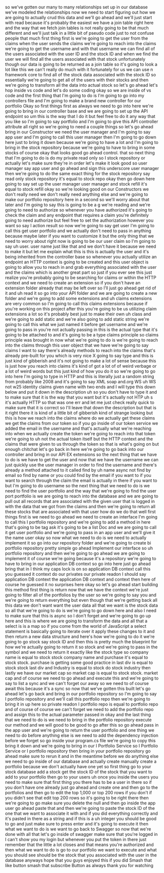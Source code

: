 so we've gotten our many to many relationships set up in our database we've modeled the relationships now we need to start figuring out how we are going to actually crud this data and we'll go ahead and we'll just start with read because it's probably the easiest we have a join table right here and the way that we fetch join tables is not really going to be that much different and we'll just talk in a little bit of pseudo code just to not confuse people that much first thing first is we're going to get the user from the claims when the user sends the claims we're going to reach into the claims we're going to get the username and with that username we can find all of the users associated with the user ID and the stock ID and when we find the user we will find all the users associated with that stock unfortunately though our data is going to be returned as a join table so it's going to look a lot like this we can't really do much with it fortunately for us we can use n framework core to find all of the stock data associated with the stock ID so essentially we're going to get all of the users with their stocks and then we're going to transform all the data into actual stock so let's go ahead let's hop inside vs code and let's do some coding okay so we are inside of vs code and the first thing that I'm going to do is I'm going to go into my controllers file and I'm going to make a brand new controller for our portfolio Okay so first things first as always we need to go into here we're going to bring in our controller base and we are going to set up the API endpoint so um this is the way that I do it but feel free to do it any way that you like so I'm going to say portfolio and I'm going to give this API controller attribute all right so we're going to need a couple things so let's go ahead bring in our Constructor we need the user manager and I'm going to say app user and I'm going to call this user manager then I'm going to go down here just to bring it down because we're going to have a lot and I'm going to bring in the stock repository because we're going to have to bring in some stocks of course okay that looks good go ahead control. that so next thing that I'm going to do is do my private read only so I stock repository or actually let's make sure they're in order let's make it look good so user manager say app user and go ahead and sign this underscore user manager then we're going to do the same exact thing for the stock repository say read only stock repository it's equal to stock repo okay then go down here going to say set up the user manager user manager and stock refill it's equal to stock refill okay so we're looking good on our Constructors we don't really need we don't really need anything else and we're going to make our portfolio repository here in a second so we'll worry about that later and I'm going to say this is going to be a g we're reading and we're going to need to authorize so whenever you have authorized it's going to check the claim and any endpoint that requires a claim you're definitely going to need authorize but feel free to set the authorization however you want so say I action result so now we're going to say get user I'm going to call this get user portfolio and we actually don't need to pass in anything because maybe later if you want to customize it but the only thing that we need to worry about right now is going to be our user claim so I'm going to say uh user. user name just like that and we don't have it because we need to make it but let me explain what this is this is actually the user and it's being inherited from the controller base so whenever you actually utilize an endpoint an HTTP context is going to be created and this user object is going to allow you to reach in and grab everything associated with the user and the claims which is another great part so just if you ever see this just realize you're probably going to be searching for claims or within the HTTP context and we need to create an extension so if you don't have an extension folder already that may be left over so I'll just go ahead get rid of it and uh read it so go into your API folder and we are going to create a new folder and we're going to add some extensions and uh claims extensions are very common so I'm going to call this claims extensions because if you're working on this project after this you're going to be us utilizing claim extensions a lot so it's probably best just to make their own uh class and we're going to add static and we're also going to add static string we're going to call this what we just named it before get username and we're going to pass in you're not actually passing in this is the actual type that it's going to be attached to and it's going to be a type claims principle so claims principle was brought in now what we're going to do is we're going to reach into the claims through this user object that we have we're going to say claims I want to say there's already methods to reach into the claims that's already pre-built for you which is very nice X going to say type and this is just kind of gibberish and it's not going to make a lot of sense because this is just how you reach into claims it's kind of got a lot of of weird verbage or a lot of weird words but this just kind of how you do it so we're going to go into here I'm going to type in HTTP and this is literally just a random string from probably like 2008 and it's going to say XML soap and.org WS uh WS not w25 identity claims given name with two ends and I will type this down below and put it down in the description uh so you don't have to type it and to make sure that it is the way that you want but it's actually not HTP uh s it's actually HTTP so that was one err and let me just check really quick to make sure that it is correct so I'll leave that down the description but that is it right there it is kind of a little bit of gibberish kind of strange looking but this is how we reach into the claims where do we actually get these claims we get the claims from our token so if you go inside of our token service we added the email in the username and that's actually what we're reaching into when we actually create the token we're going to reach into that token we're going to uh not the actual token itself but the HTTP context and the claims that were given to us through the token so that is what's going on but enough chitchat let's go back in here we're going to go back into our controller and bring in our API EX extensions so the next thing that we have to do is we have to get the user and now that we have the username we can just quickly use the user manager in order to find the username and there's already a method attached to it called find by uh name async not find by email so find by name or you could find by the email if you want to if you want to search through the claim the email is actually in there if you want to but I'm going to do username so the next thing that we need to do is we need to find the user portfolio and the way that we're going to find the user port portfolio is we are going to reach into the database and we are going to pull out all records that are associated with the given user that is logged in with the data that we got from the claims and then we're going to return all these stocks that are associated with that user how do we do that well first things first is we need to go ahead we need to create an interface I'm going to call this I portfolio repository and we're going to add a method in here that's going to be tag ask it's going to be a list Doc and we are going to call it get user portfolio and we're going to pass in an app user and we'll give it the name user okay so now what we need to do is we need to actually implement it so go into our repository folder and we're going to create bi portfolio repository pretty simple go ahead Implement our interface so uh portfolio repository and then we're going to go ahead we are going to implement it of course we're going because it's a repository we're going to have to bring in our application DB context so go into here just go ahead bring that in I think my caps lock is on so application DB context call this you guessed it context do our privates our private readon I should say application DB context the application DB context and context then here of course he guessed it no surprises here okay so let's go ahead start building this method first thing is return now that we have the context we're just going to filter all of the portfolios by the user so we're going to say you and we're going to return everything but even though that we're getting back all this data we don't want want the user data all that we want is the stock data so all that we're going to do is we're going to go down here and also I need to make sure that this is async so I don't forget and we're going to go up here and this is where we are going to transform the data and all that a select is is a map so if you come from the world of JavaScript a select statement is basically going to iterate over it apply these changes to it and then return a new data structure and here's how we're going to do it we're going to go stock say stock ID and then this is pretty much the blueprint for how we're actually going to return it so stock and we're going to pass in the symbol and we need to return it exactly like the stock type so company name is equal to stock stock company name and purchase it's equal to stock stock. purchase is getting some good practice in last div is equal to stock stock last div and Industry is equal to stock do stock industry then lastly we have our market cap so market cap is equal to stock stock. market cap and of course we need to go ahead and execute this and we're going to say to list a sync and we can't forget our away so we need to of course await this because it's a sync so now that we've gotten this built let's go ahead let's go back and bring in our portfolio repository so I'm going to say I portfolio repository and we'll call this portfolio repo then we're going to bring it in up here so private readon I portfolio repo is equal to portfolio repo and of course of course we can't forget we need to add the portfolio repo and assign this to the actual parameter passed in okay and the last thing that we need to do is we need to bring in the portfolio repository execute our method and we will good to be good to go after this so go ahead pass in the app user and we're going to return the user portfolio and one thing we need to do before anything else is we need to add the dependency injection before we forget so go inside your program.cs file we're going to copy this bring it down and we're going to bring in our I Portfolio Service so I Portfolio Service or I portfolio repository then bring in your portfolio repository go ahead make sure to rerun it and in the meantime before we do anything else we need to go inside of our database and actually create manually create a portfolio because we don't actually have one yet so first thing go to your stock database add a stock get the stock ID of the stock that you want to add to your portfolio then go to your users uh once you inside the users you need to make sure that first thing you there has to be a user in there so if you don't have one already just go ahead and create one and then go to the portfolios and then go to edit the top 1,000 or top 200 rows if you don't if you didn't see that edit top 200 rows so it's going to be right there then we're going to go make sure you delete the null and then go inside the app user go ahead paste that and then we're going to paste the stock ID of the one that we want to associate it with and if you did everything correctly and it's pasted in there as a string and if this is a uh integer you should be good to go and just make sure to press enter and it's going to execute it then what we want to do is we want to go back to Swagger so now that we're done with all that let's go inside of swagger make sure that you're logged in I can't show you my login but whenever you put the token in there just remember that the little a lot closes and that means you're authorized and then what we want to do is go to our portfolio we want to execute and what you should see should be the stock that you associated with the user in the database anyways hope that you guys enjoyed this if you did Smash that like button smash that subscribe Button as always thank you for watching